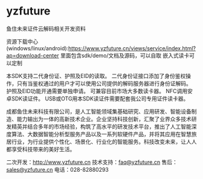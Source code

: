 # yzfuture
鱼住未来证件云解码相关开发资料

资源下载中心(windows/linux/android):https://www.yzfuture.cn/views/service/index.html?ap=download-center
里面包含sdk/demo/文档及源码，可以自取
嵌入式读卡可以定制

本SDK支持二代身份证、护照及EID的读取。
二代身份证接口添加了身份鉴权操作，只有当鉴权通过的用户才可以使用公司提供的解码服务器进行身份证解码。
护照及EID功能开通需要单独申请。
可兼容目前市场大多数读卡器。
NFC调用安卓SDK读证件。
USB或OTG用本SDK读证件需要配套我公司专用证件读卡器。

成都鱼住未来科技有限公司，是人工智能领域集基础研究、应用研发、智能设备制造、能力输出为一体的高新技术企业。企业坚持科技创新，汇聚了业界众多技术研发精英并结合多年的市场经验，构筑了高水平的研发技术平台，推出了人工智能深度算法、大数据智能分析型服务产品以及一系列软硬件产品，并将其应用在智慧旅居行业，为行业提供个性化、场景化、行业化的智能服务。科技改变未来，让人人都享受科技带来的美好生活。

二次开发：http://www.yzfuture.cn
技术支持：faq@yzfuture.cn
售后：sales@yzfuture.cn
电话：028-82880293
